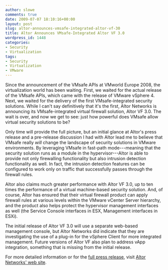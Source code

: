 ```yaml
---
author: slowe
comments: true
date: 2009-07-07 18:10:16+00:00
layout: post
slug: altor-announces-vmsafe-integrated-altor-vf-30
title: Altor Announces VMsafe-Integrated Altor VF 3.0
wordpress_id: 1448
categories:
- Security
- Virtualization
tags:
- Security
- Virtualization
- VMware
---
```


Since the announcement of the VMsafe APIs at VMworld Europe 2008, the virtualization world has been waiting. First, we waited for the actual release of the VMsafe APIs, which came with the release of VMware vSphere 4. Next, we waited for the delivery of the first VMsafe-integrated security solutions. While I can't say definitively that it's the first, Altor Networks is announcing its VMsafe-integrated virtual firewall solution, Altor VF 3.0. The wait is over, and now we get to see: just how powerful does VMsafe allow virtual security solutions to be?

Only time will provide the full picture, but an initial glance at Altor's press release and a pre-release discussion I had with Altor lead me to believe that VMsafe really _will_ change the landscape of security solutions in VMware environments. By leveraging VMsafe in fast-path mode---meaning that the security solution runs as a module in the hypervisor---Altor is able to provide not only firewalling functionality but also intrusion detection functionality as well. In fact, the intrusion detection features can be configured to work only on traffic that successfully passes through the firewall rules.

Altor also claims much greater performance with Altor VF 3.0, up to ten times the performance of a virtual machine-based security solution. And, of course, Altor has ensured that their virtual firewall product can apply firewall rules at various levels within the VMware vCenter Server hierarchy, and the product also helps protect the hypervisor management interfaces as well (the Service Console interfaces in ESX, Management interfaces in ESXi).

The initial release of Altor VF 3.0 will use a separate web-based management console, but Altor Networks did indicate that they are investigating the use of a plug-in for the vSphere Client for more integrated management. Future versions of Altor VF also plan to address vApp integration, something that is missing from the initial release.

For more detailed information or for the [full press release](http://www.altornetworks.com/news-events/item.php?pressrel-altor-unveils-vf3), visit [Altor Networks' web site](http://www.altornetworks.com/).
